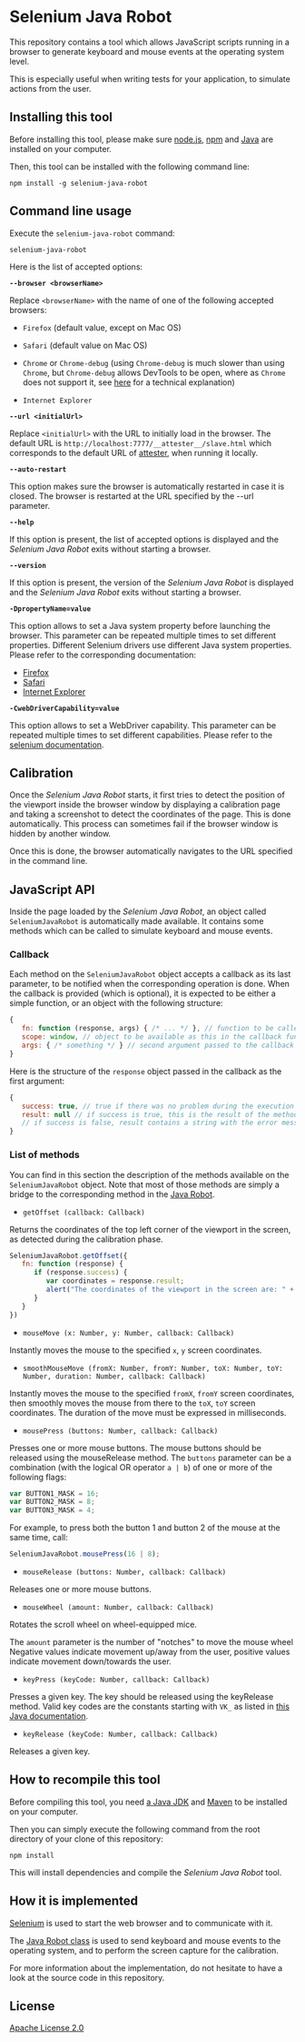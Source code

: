 # Selenium Java Robot

This repository contains a tool which allows JavaScript scripts running in a browser
to generate keyboard and mouse events at the operating system level.

This is especially useful when writing tests for your application, to simulate
actions from the user.

## Installing this tool

Before installing this tool, please make sure [node.js](http://nodejs.org/), [npm](https://www.npmjs.org/doc/README.html)
and [Java](https://java.com/download) are installed on your computer.

Then, this tool can be installed with the following command line:

```
npm install -g selenium-java-robot
```

## Command line usage

Execute the `selenium-java-robot` command:

```
selenium-java-robot
```

Here is the list of accepted options:

**`--browser <browserName>`**

Replace `<browserName>` with the name of one of the following accepted browsers:

* `Firefox` (default value, except on Mac OS)

* `Safari` (default value on Mac OS)

* `Chrome` or `Chrome-debug` (using `Chrome-debug` is much slower than using `Chrome`,
but `Chrome-debug` allows DevTools to be open, where as `Chrome` does not support it,
see [here](https://sites.google.com/a/chromium.org/chromedriver/help/devtools-window-keeps-closing) for a technical explanation)

* `Internet Explorer`

**`--url <initialUrl>`**

Replace `<initialUrl>` with the URL to initially load in the browser.
The default URL is `http://localhost:7777/__attester__/slave.html` which corresponds to the default URL of [attester](https://github.com/attester/attester),
when running it locally.

**`--auto-restart`**

This option makes sure the browser is automatically restarted in case it is closed.
The browser is restarted at the URL specified by the --url parameter.

**`--help`**

If this option is present, the list of accepted options is displayed and the *Selenium Java Robot* exits without starting a browser.

**`--version`**

If this option is present, the version of the *Selenium Java Robot* is displayed and the *Selenium Java Robot* exits without starting a browser.

**`-DpropertyName=value`**

This option allows to set a Java system property before launching the browser. This parameter can be repeated multiple times to set different properties.
Different Selenium drivers use different Java system properties. Please refer to the corresponding documentation:
* [Firefox](https://code.google.com/p/selenium/wiki/FirefoxDriver)
* [Safari](https://code.google.com/p/selenium/wiki/SafariDriver)
* [Internet Explorer](https://code.google.com/p/selenium/wiki/InternetExplorerDriver)

**`-CwebDriverCapability=value`**

This option allows to set a WebDriver capability. This parameter can be repeated multiple times to set different capabilities.
Please refer to the [selenium documentation](https://code.google.com/p/selenium/wiki/DesiredCapabilities).

## Calibration

Once the *Selenium Java Robot* starts, it first tries to detect the position of the viewport inside the browser window by displaying
a calibration page and taking a screenshot to detect the coordinates of the page. This is done automatically.
This process can sometimes fail if the browser window is hidden by another window.

Once this is done, the browser automatically navigates to the URL specified in the command line.

## JavaScript API

Inside the page loaded by the *Selenium Java Robot*, an object called `SeleniumJavaRobot` is automatically made available.
It contains some methods which can be called to simulate keyboard and mouse events.

### Callback

Each method on the `SeleniumJavaRobot` object accepts a callback as its last parameter, to be notified when
the corresponding operation is done. When the callback is provided (which is optional), it is expected to
be either a simple function, or an object with the following structure:

```js
{
   fn: function (response, args) { /* ... */ }, // function to be called when the operation is done.
   scope: window, // object to be available as this in the callback function
   args: { /* something */ } // second argument passed to the callback function
}
```

Here is the structure of the `response` object passed in the callback as the first argument:

```js
{
   success: true, // true if there was no problem during the execution of the method, false otherwise
   result: null // if success is true, this is the result of the method (currently only relevant for getOffset)
   // if success is false, result contains a string with the error message
}
```

### List of methods

You can find in this section the description of the methods available on the `SeleniumJavaRobot` object.
Note that most of those methods are simply a bridge to the corresponding method in the
[Java Robot](http://docs.oracle.com/javase/6/docs/api/java/awt/Robot.html).

* `getOffset (callback: Callback)`

Returns the coordinates of the top left corner of the viewport in the screen, as detected during the calibration phase.

```js
SeleniumJavaRobot.getOffset({
   fn: function (response) {
      if (response.success) {
         var coordinates = response.result;
         alert("The coordinates of the viewport in the screen are: " + coordinates.x + "," + coordinates.y);
      }
   }
})
```

* `mouseMove (x: Number, y: Number, callback: Callback)`

Instantly moves the mouse to the specified `x`, `y` screen coordinates.

* `smoothMouseMove (fromX: Number, fromY: Number, toX: Number, toY: Number, duration: Number, callback: Callback)`

Instantly moves the mouse to the specified `fromX`, `fromY` screen coordinates, then smoothly moves the mouse
from there to the `toX`, `toY` screen coordinates. The duration of the move must be expressed in milliseconds.

* `mousePress (buttons: Number, callback: Callback)`

Presses one or more mouse buttons. The mouse buttons should be released using the mouseRelease method.
The `buttons` parameter can be a combination (with the logical OR operator `a | b`) of one or more of the following flags:

```js
var BUTTON1_MASK = 16;
var BUTTON2_MASK = 8;
var BUTTON3_MASK = 4;
```

For example, to press both the button 1 and button 2 of the mouse at the same time, call:

```js
SeleniumJavaRobot.mousePress(16 | 8);
```

* `mouseRelease (buttons: Number, callback: Callback)`

Releases one or more mouse buttons.

* `mouseWheel (amount: Number, callback: Callback)`

Rotates the scroll wheel on wheel-equipped mice.

The `amount` parameter is the number of "notches" to move the mouse wheel Negative values indicate movement up/away from the user,
positive values indicate movement down/towards the user.

* `keyPress (keyCode: Number, callback: Callback)`

Presses a given key. The key should be released using the keyRelease method.
Valid key codes are the constants starting with `VK_` as listed in
[this Java documentation](http://docs.oracle.com/javase/6/docs/api/constant-values.html#java.awt.event.KeyEvent.VK_0).

* `keyRelease (keyCode: Number, callback: Callback)`

Releases a given key.

## How to recompile this tool

Before compiling this tool, you need [a Java JDK](http://www.oracle.com/technetwork/java/javase/downloads/index.html)
and [Maven](http://maven.apache.org/) to be installed on your computer.

Then you can simply execute the following command from the root directory of your clone
of this repository:

```
npm install
```

This will install dependencies and compile the *Selenium Java Robot* tool.

## How it is implemented

[Selenium](http://www.seleniumhq.org/) is used to start the web browser and to communicate with it.

The [Java Robot class](http://docs.oracle.com/javase/6/docs/api/java/awt/Robot.html) is used to send keyboard and
mouse events to the operating system, and to perform the screen capture for the calibration.

For more information about the implementation, do not hesitate to have a look at the source code in this repository.

## License

[Apache License 2.0](LICENSE)
